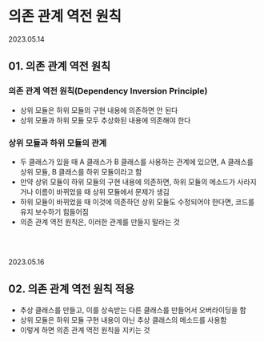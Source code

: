 # 의존 관계 역전 원칙

2023.05.14

## 01. 의존 관계 역전 원칙
### 의존 관계 역전 원칙(Dependency Inversion Principle)
- 상위 모듈은 하위 모듈의 구현 내용에 의존하면 안 된다
- 상위 모듈과 하위 모듈 모두 추상화된 내용에 의존해야 한다

### 상위 모듈과 하위 모듈의 관계
- 두 클래스가 있을 때 A 클래스가 B 클래스를 사용하는 관계에 있으면, A 클래스를 상위 모듈, B 클래스를 하위 모듈이라고 함
- 만약 상위 모듈이 하위 모듈의 구현 내용에 의존하면, 하위 모듈의 메소드가 사라지거나 이름이 바뀌었을 때 상위 모듈에서 문제가 생김
- 하위 모듈이 바뀌었을 때 이것에 의존하던 상위 모듈도 수정되어야 한다면, 코드를 유지 보수하기 힘들어짐
- 의존 관계 역전 원칙은, 이러한 관계를 만들지 말라는 것

<br/><br/>

2023.05.16

## 02. 의존 관계 역전 원칙 적용
- 추상 클래스를 만들고, 이를 상속받는 다른 클래스를 만들어서 오버라이딩을 함
- 상위 모듈은 하위 모듈 구현 내용이 아닌 추상 클래스의 메소드를 사용함
- 이렇게 하면 의존 관계 역전 원칙을 지키는 것
